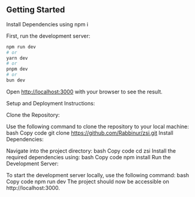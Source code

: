
## Getting Started


Install Dependencies 
using npm i 

First, run the development server:

```bash
npm run dev
# or
yarn dev
# or
pnpm dev
# or
bun dev
```

Open [http://localhost:3000](http://localhost:3000) with your browser to see the result.


Setup and Deployment Instructions:

Clone the Repository:

Use the following command to clone the repository to your local machine:
bash
Copy code
git clone https://github.com/Rabbinur/zsi.git
Install Dependencies:

Navigate into the project directory:
bash
Copy code
cd zsi
Install the required dependencies using:
bash
Copy code
npm install
Run the Development Server:

To start the development server locally, use the following command:
bash
Copy code
npm run dev
The project should now be accessible on http://localhost:3000.

